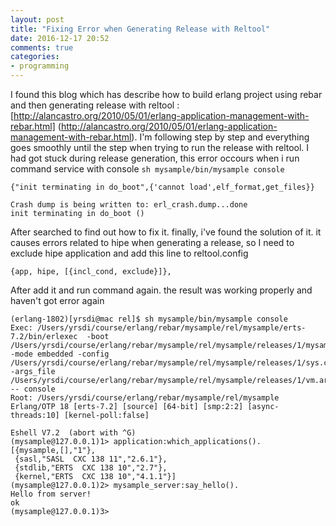 ```yaml
---
layout: post
title: "Fixing Error when Generating Release with Reltool"
date: 2016-12-17 20:52
comments: true
categories: 
- programming
---
```


I found this blog which has describe how to build erlang project using rebar and then generating release with reltool : [http://alancastro.org/2010/05/01/erlang-application-management-with-rebar.html] (http://alancastro.org/2010/05/01/erlang-application-management-with-rebar.html). I'm following step by step and everything goes smoothly until the step when trying to run the release with reltool. I had got stuck during release generation, this error occours when i run command service with console 
`sh mysample/bin/mysample console`

```
{"init terminating in do_boot",{'cannot load',elf_format,get_files}}

Crash dump is being written to: erl_crash.dump...done
init terminating in do_boot ()

```
<!--more-->

After searched to find out how to fix it. finally, i've found the solution of it. it causes errors related to hipe when generating a release, so I need to exclude hipe application and add this line to reltool.config

```
{app, hipe, [{incl_cond, exclude}]},

```
After add it and run command again. the result was working properly and haven't got error again

```
(erlang-1802)[yrsdi@mac rel]$ sh mysample/bin/mysample console
Exec: /Users/yrsdi/course/erlang/rebar/mysample/rel/mysample/erts-7.2/bin/erlexec  -boot /Users/yrsdi/course/erlang/rebar/mysample/rel/mysample/releases/1/mysample -mode embedded -config /Users/yrsdi/course/erlang/rebar/mysample/rel/mysample/releases/1/sys.config -args_file /Users/yrsdi/course/erlang/rebar/mysample/rel/mysample/releases/1/vm.args -- console
Root: /Users/yrsdi/course/erlang/rebar/mysample/rel/mysample
Erlang/OTP 18 [erts-7.2] [source] [64-bit] [smp:2:2] [async-threads:10] [kernel-poll:false]

Eshell V7.2  (abort with ^G)
(mysample@127.0.0.1)1> application:which_applications().
[{mysample,[],"1"},
 {sasl,"SASL  CXC 138 11","2.6.1"},
 {stdlib,"ERTS  CXC 138 10","2.7"},
 {kernel,"ERTS  CXC 138 10","4.1.1"}]
(mysample@127.0.0.1)2> mysample_server:say_hello().
Hello from server!
ok
(mysample@127.0.0.1)3> 

```
